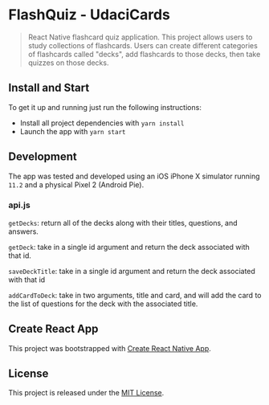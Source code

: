 # FlashQuiz - UdaciCards

> React Native flashcard quiz application. This project allows users to study collections of flashcards. Users can create different categories of flashcards called "decks", add flashcards to those decks, then take quizzes on those decks.

## Install and Start

To get it up and running just run the following instructions:

* Install all project dependencies with `yarn install`
* Launch the app with `yarn start`

## Development

The app was tested and developed using an iOS iPhone X simulator running `11.2` and a physical Pixel 2 (Android Pie).

### api.js

`getDecks`: return all of the decks along with their titles, questions, and answers.

`getDeck`: take in a single id argument and return the deck associated with that id.

`saveDeckTitle`: take in a single id argument and return the deck associated with that id

`addCardToDeck`: take in two arguments, title and card, and will add the card to the list of questions for the deck with the associated title.

## Create React App

This project was bootstrapped with [Create React Native App](https://github.com/react-community/create-react-native-app).

## License

This project is released under the [MIT License](https://opensource.org/licenses/MIT).
